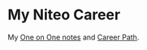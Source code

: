 # My Niteo Career
My [One on One notes](https://github.com/niteoweb/my-niteo-career/issues/1) and [Career Path](https://github.com/niteoweb/my-niteo-career/issues/1).
